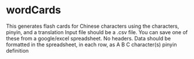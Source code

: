# wordCards
This generates flash cards for Chinese characters using the characters, pinyin, and a translation Input file should be a .csv file. You can save one of these from a google/excel spreadsheet. No headers. Data should be formatted in the spreadsheet, in each row, as
A          B          C 
character(s)  pinyin  definition
